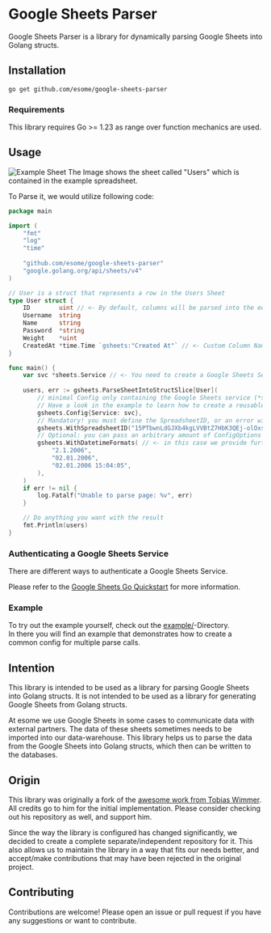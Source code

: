 # Google Sheets Parser

Google Sheets Parser is a library for dynamically parsing Google Sheets into Golang structs.

## Installation

```shell
go get github.com/esome/google-sheets-parser
```

### Requirements

This library requires Go >= 1.23 as range over function mechanics are used.

## Usage

![Example Sheet](Users_Sheet.png)
The Image shows the sheet called "Users" which is contained in the example spreadsheet.  

To Parse it, we would utilize following code:

```go
package main

import (
	"fmt"
	"log"
	"time"
	
	"github.com/esome/google-sheets-parser"
	"google.golang.org/api/sheets/v4"
)

// User is a struct that represents a row in the Users Sheet
type User struct {
	ID        uint // <- By default, columns will be parsed into the equally named struct fields.
	Username  string
	Name      string
	Password  *string
	Weight    *uint
	CreatedAt *time.Time `gsheets:"Created At"` // <- Custom Column Name, optional, will be prioritized over the Struct Field Name
}

func main() {
	var svc *sheets.Service // <- You need to create a Google Sheets Service first, see below
	
	users, err := gsheets.ParseSheetIntoStructSlice[User](
		// minimal Config only containing the Google Sheets service (*sheets.Service)
		// Have a look in the example to learn how to create a reusable configuration 
		gsheets.Config{Service: svc},
		// Mandatory! you must define the SpreadsheetID, or an error will be returned
		gsheets.WithSpreadsheetID("15PTbwnLdGJXb4kgLVVBtZ7HbK3QEj-olOxsY7XTzvCc"),
		// Optional: you can pass an arbitrary amount of ConfigOptions for further customization for this call
		gsheets.WithDatetimeFormats( // <- in this case we provide further Datetime Formats to be recognized 
			"2.1.2006",
			"02.01.2006",
			"02.01.2006 15:04:05",
		),
	)
	if err != nil {
		log.Fatalf("Unable to parse page: %v", err)
	}

	// Do anything you want with the result
	fmt.Println(users)
}
```


### Authenticating a Google Sheets Service

There are different ways to authenticate a Google Sheets Service.

Please refer to the [Google Sheets Go Quickstart](https://developers.google.com/sheets/api/quickstart/go) for more information.


### Example

To try out the example yourself, check out the [example/](example/)-Directory.  
In there you will find an example that demonstrates how to create a common config for multiple parse calls.


## Intention

This library is intended to be used as a library for parsing Google Sheets into Golang structs. It is not intended to be used as a library for generating Google Sheets from Golang structs.  

At esome we use Google Sheets in some cases to communicate data with external partners. The data of these sheets sometimes
needs to be imported into our data-warehouse. This library helps us to parse the data from the Google Sheets into 
Golang structs, which then can be written to the databases.  


## Origin

This library was originally a fork of the [awesome work from Tobias Wimmer](https://github.com/Tobi696/googlesheetsparser).
All credits go to him for the initial implementation. Please consider checking out his repository as well, and support him.

Since the way the library is configured has changed significantly, we decided to create a complete separate/independent
repository for it. This also allows us to maintain the library in a way that fits our needs better, and accept/make
contributions that may have been rejected in the original project. 


## Contributing

Contributions are welcome! Please open an issue or pull request if you have any suggestions or want to contribute.

